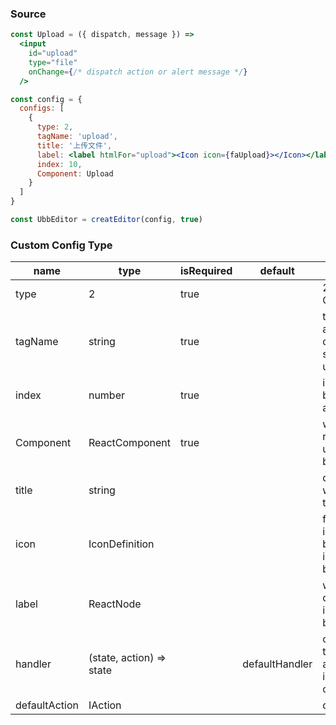 ### Source
```jsx
const Upload = ({ dispatch, message }) => 
  <input
    id="upload"
    type="file"
    onChange={/* dispatch action or alert message */}
  />

const config = {
  configs: [
    {
      type: 2,
      tagName: 'upload',
      title: '上传文件',
      label: <label htmlFor="upload"><Icon icon={faUpload}></Icon></label>,
      index: 10,
      Component: Upload
    }
  ]
}

const UbbEditor = creatEditor(config, true)
```
### Custom Config Type
| name          | type                     | isRequired | default        | description                                                |
| ------------- | ------------------------ | ---------- | -------------- | ---------------------------------------------------------- |
| type          | 2                        | true       |                | 2 stands for CustomConfig                                  |
| tagName       | string                   | true       |                | tagName added into quote mark, should be unique            |
| index         | number                   | true       |                | index of the button, higher are later                      |
| Component     | ReactComponent           | true       |                | will be rendered under the button                          |
| title         | string                   |            |                | displayed when hover the button                            |
| icon          | IconDefinition           |            |                | fontawesome icon type, will be displayed inside the button |
| label         | ReactNode                |            |                | will be displayed inside the button                        |
| handler       | (state, action) => state |            | defaultHandler | custom how to handle the action and insert the code        |
| defaultAction | IAction                  |            |                | default action                                             |
